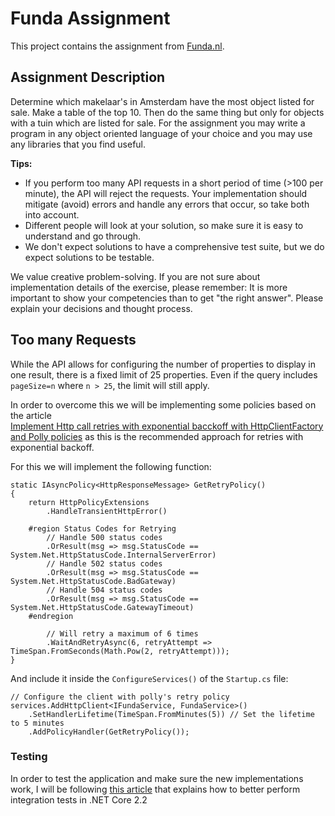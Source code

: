 # Funda Assignment
This project contains the assignment from [Funda.nl](https://www.funda.nl/).

## Assignment Description
Determine which makelaar's in Amsterdam have the most object listed for sale. Make a table of the top 10. 
Then do the same thing but only for objects with a tuin which are listed for sale. 
For the assignment you may write a program in any object oriented language of your choice and you may 
use any libraries that you find useful.

**Tips:**
- If you perform too many API requests in a short period of time (>100 per minute), the API will
reject the requests. Your implementation should mitigate (avoid) errors and handle any errors
that occur, so take both into account.
- Different people will look at your solution, so make sure it is easy to understand and go through.
- We don't expect solutions to have a comprehensive test suite, but we do expect solutions to be testable.

We value creative problem-solving. If you are not sure about implementation details of the exercise, please remember: 
It is more important to show your competencies than to get "the right answer". 
Please explain your decisions and thought process.

## Too many Requests
While the API allows for configuring the number of properties to display in one result, there is a fixed limit of 25 properties.
Even if the query includes `pageSize=n` where `n > 25`, the limit will still apply.

In order to overcome this we will be implementing some policies based on the article  
[Implement Http call retries with exponential bacckoff with HttpClientFactory and Polly policies](https://docs.microsoft.com/en-us/dotnet/architecture/microservices/implement-resilient-applications/implement-http-call-retries-exponential-backoff-polly) 
as this is the recommended approach for retries with exponential backoff.

For this we will implement the following function:

```
static IAsyncPolicy<HttpResponseMessage> GetRetryPolicy()
{
    return HttpPolicyExtensions
        .HandleTransientHttpError()

    #region Status Codes for Retrying
        // Handle 500 status codes
        .OrResult(msg => msg.StatusCode == System.Net.HttpStatusCode.InternalServerError)
        // Handle 502 status codes
        .OrResult(msg => msg.StatusCode == System.Net.HttpStatusCode.BadGateway)
        // Handle 504 status codes
        .OrResult(msg => msg.StatusCode == System.Net.HttpStatusCode.GatewayTimeout)
    #endregion

        // Will retry a maximum of 6 times
        .WaitAndRetryAsync(6, retryAttempt => TimeSpan.FromSeconds(Math.Pow(2, retryAttempt)));
}
```

And include it inside the `ConfigureServices()` of the `Startup.cs` file:

```
// Configure the client with polly's retry policy
services.AddHttpClient<IFundaService, FundaService>()
    .SetHandlerLifetime(TimeSpan.FromMinutes(5)) // Set the lifetime to 5 minutes
    .AddPolicyHandler(GetRetryPolicy());
```

### Testing
In order to test the application and make sure the new implementations work, I will be following [this article](https://docs.microsoft.com/en-us/aspnet/core/test/integration-tests?view=aspnetcore-2.2) 
that explains how to better perform integration tests in .NET Core 2.2